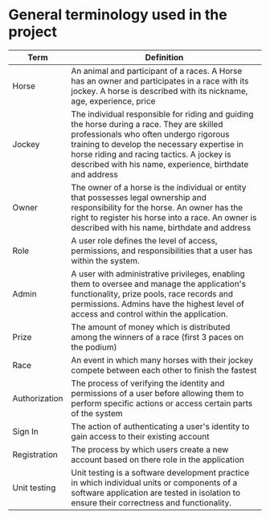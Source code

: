 # General terminology used in the project

| Term | Definition |
|----------|----------|
| Horse |An animal and participant of a races. A Horse has an owner and participates in a race with its jockey. A horse is described with its nickname, age, experience, price|
| Jockey | The individual responsible for riding and guiding the horse during a race. They are skilled professionals who often undergo rigorous training to develop the necessary expertise in horse riding and racing tactics. A jockey is described with his name, experience, birthdate and address |
| Owner | The owner of a horse is the individual or entity that possesses legal ownership and responsibility for the horse. An owner has the right to register his horse into a race. An owner is described with his name, birthdate and address |
| Role | A user role defines the level of access, permissions, and responsibilities that a user has within the system. |
| Admin | A user with administrative privileges, enabling them to oversee and manage the application's functionality, prize pools, race records and permissions. Admins have the highest level of access and control within the application.|
| Prize | The amount of money which is distributed among the winners of a race (first 3 paces on the podium) |
| Race | An event in which many horses with their jockey compete between each other to finish the fastest |
| Authorization | The process of verifying the identity and permissions of a user before allowing them to perform specific actions or access certain parts of the system |
| Sign In | The action of authenticating a user's identity to gain access to their existing account |
| Registration | The process by which users create a new account based on there role in the application |
| Unit testing | Unit testing is a software development practice in which individual units or components of a software application are tested in isolation to ensure their correctness and functionality.  |
